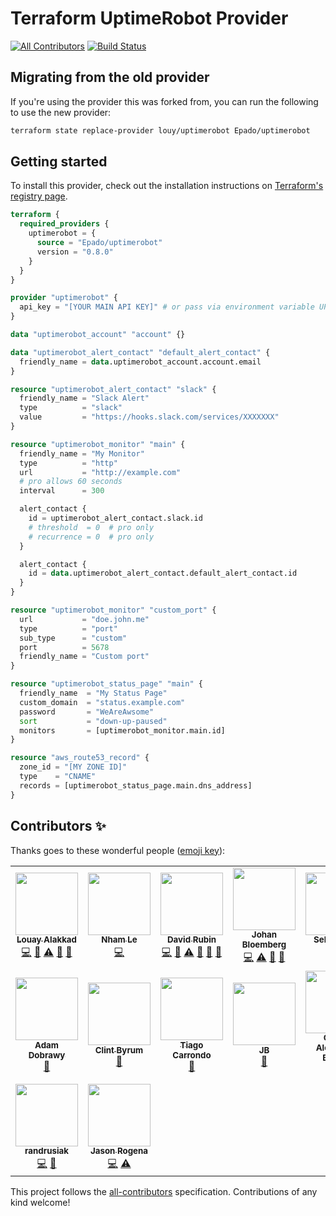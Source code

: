 # Terraform UptimeRobot Provider

[![All Contributors](https://img.shields.io/badge/all_contributors-14-orange.svg?style=flat-square)](#contributors-)
[![Build Status](https://github.com/louy/terraform-provider-uptimerobot/workflows/test/badge.svg)](https://github.com/louy/terraform-provider-uptimerobot/actions?query=branch%3Amaster+workflow%3Atest)

## Migrating from the old provider

If you're using the provider this was forked from, you can run the following to use the
new provider:

```bash
terraform state replace-provider louy/uptimerobot Epado/uptimerobot
```

## Getting started

To install this provider, check out the installation instructions on [Terraform's registry page](https://registry.terraform.io/providers/Epado/uptimerobot/latest).

```tf
terraform {
  required_providers {
    uptimerobot = {
      source = "Epado/uptimerobot"
      version = "0.8.0"
    }
  }
}

provider "uptimerobot" {
  api_key = "[YOUR MAIN API KEY]" # or pass via environment variable UPTIMEROBOT_API_KEY
}

data "uptimerobot_account" "account" {}

data "uptimerobot_alert_contact" "default_alert_contact" {
  friendly_name = data.uptimerobot_account.account.email
}

resource "uptimerobot_alert_contact" "slack" {
  friendly_name = "Slack Alert"
  type          = "slack"
  value         = "https://hooks.slack.com/services/XXXXXXX"
}

resource "uptimerobot_monitor" "main" {
  friendly_name = "My Monitor"
  type          = "http"
  url           = "http://example.com"
  # pro allows 60 seconds
  interval      = 300

  alert_contact {
    id = uptimerobot_alert_contact.slack.id
    # threshold  = 0  # pro only
    # recurrence = 0  # pro only
  }

  alert_contact {
    id = data.uptimerobot_alert_contact.default_alert_contact.id
  }
}

resource "uptimerobot_monitor" "custom_port" {
  url           = "doe.john.me"
  type          = "port"
  sub_type      = "custom"
  port          = 5678
  friendly_name = "Custom port"
}

resource "uptimerobot_status_page" "main" {
  friendly_name  = "My Status Page"
  custom_domain  = "status.example.com"
  password       = "WeAreAwsome"
  sort           = "down-up-paused"
  monitors       = [uptimerobot_monitor.main.id]
}

resource "aws_route53_record" {
  zone_id = "[MY ZONE ID]"
  type    = "CNAME"
  records = [uptimerobot_status_page.main.dns_address]
}

```

## Contributors ✨

Thanks goes to these wonderful people ([emoji key](https://allcontributors.org/docs/en/emoji-key)):

<!-- ALL-CONTRIBUTORS-LIST:START - Do not remove or modify this section -->
<!-- prettier-ignore-start -->
<!-- markdownlint-disable -->
<table>
  <tr>
    <td align="center"><a href="http://louy.alakkad.me"><img src="https://avatars3.githubusercontent.com/u/349850?v=4?s=100" width="100px;" alt=""/><br /><sub><b>Louay Alakkad</b></sub></a><br /><a href="https://github.com/louy/terraform-provider-uptimerobot/commits?author=louy" title="Code">💻</a> <a href="#maintenance-louy" title="Maintenance">🚧</a> <a href="https://github.com/louy/terraform-provider-uptimerobot/commits?author=louy" title="Tests">⚠️</a> <a href="https://github.com/louy/terraform-provider-uptimerobot/commits?author=louy" title="Documentation">📖</a> <a href="#tool-louy" title="Tools">🔧</a></td>
    <td align="center"><a href="https://nhamlh.space"><img src="https://avatars3.githubusercontent.com/u/11173217?v=4?s=100" width="100px;" alt=""/><br /><sub><b>Nham Le</b></sub></a><br /><a href="https://github.com/louy/terraform-provider-uptimerobot/commits?author=nhamlh" title="Code">💻</a></td>
    <td align="center"><a href="http://blog.smartcube.co.za"><img src="https://avatars0.githubusercontent.com/u/237513?v=4?s=100" width="100px;" alt=""/><br /><sub><b>David Rubin</b></sub></a><br /><a href="https://github.com/louy/terraform-provider-uptimerobot/commits?author=drubin" title="Code">💻</a> <a href="#maintenance-drubin" title="Maintenance">🚧</a> <a href="https://github.com/louy/terraform-provider-uptimerobot/commits?author=drubin" title="Tests">⚠️</a> <a href="https://github.com/louy/terraform-provider-uptimerobot/commits?author=drubin" title="Documentation">📖</a> <a href="#ideas-drubin" title="Ideas, Planning, & Feedback">🤔</a> <a href="#question-drubin" title="Answering Questions">💬</a></td>
    <td align="center"><a href="https://ijohan.nl"><img src="https://avatars2.githubusercontent.com/u/365827?v=4?s=100" width="100px;" alt=""/><br /><sub><b>Johan Bloemberg</b></sub></a><br /><a href="https://github.com/louy/terraform-provider-uptimerobot/commits?author=aequitas" title="Code">💻</a> <a href="https://github.com/louy/terraform-provider-uptimerobot/commits?author=aequitas" title="Tests">⚠️</a> <a href="#ideas-aequitas" title="Ideas, Planning, & Feedback">🤔</a> <a href="https://github.com/louy/terraform-provider-uptimerobot/commits?author=aequitas" title="Documentation">📖</a></td>
    <td align="center"><a href="https://twitch.tv/sebbity"><img src="https://avatars1.githubusercontent.com/u/564860?v=4?s=100" width="100px;" alt=""/><br /><sub><b>Seb Patane</b></sub></a><br /><a href="#platform-Novex" title="Packaging/porting to new platform">📦</a></td>
    <td align="center"><a href="https://github.com/leeif"><img src="https://avatars1.githubusercontent.com/u/15794005?v=4?s=100" width="100px;" alt=""/><br /><sub><b>YIFAN LI</b></sub></a><br /><a href="https://github.com/louy/terraform-provider-uptimerobot/commits?author=leeif" title="Code">💻</a> <a href="https://github.com/louy/terraform-provider-uptimerobot/commits?author=leeif" title="Tests">⚠️</a></td>
    <td align="center"><a href="https://nicolas.lamirault.xyz"><img src="https://avatars0.githubusercontent.com/u/29233?v=4?s=100" width="100px;" alt=""/><br /><sub><b>Nicolas Lamirault</b></sub></a><br /><a href="https://github.com/louy/terraform-provider-uptimerobot/commits?author=nlamirault" title="Documentation">📖</a> <a href="https://github.com/louy/terraform-provider-uptimerobot/issues?q=author%3Anlamirault" title="Bug reports">🐛</a> <a href="https://github.com/louy/terraform-provider-uptimerobot/commits?author=nlamirault" title="Code">💻</a></td>
  </tr>
  <tr>
    <td align="center"><a href="http://ochrona.jawne.info.pl"><img src="https://avatars1.githubusercontent.com/u/3618479?v=4?s=100" width="100px;" alt=""/><br /><sub><b>Adam Dobrawy</b></sub></a><br /><a href="https://github.com/louy/terraform-provider-uptimerobot/commits?author=ad-m" title="Documentation">📖</a></td>
    <td align="center"><a href="http://fewbar.com/"><img src="https://avatars2.githubusercontent.com/u/470880?v=4?s=100" width="100px;" alt=""/><br /><sub><b>Clint Byrum</b></sub></a><br /><a href="https://github.com/louy/terraform-provider-uptimerobot/issues?q=author%3ASpamapS" title="Bug reports">🐛</a></td>
    <td align="center"><a href="https://carrondo.net"><img src="https://avatars1.githubusercontent.com/u/2323546?v=4?s=100" width="100px;" alt=""/><br /><sub><b>Tiago Carrondo</b></sub></a><br /><a href="https://github.com/louy/terraform-provider-uptimerobot/issues?q=author%3Atcarrondo" title="Bug reports">🐛</a></td>
    <td align="center"><a href="https://github.com/bpjbauch"><img src="https://avatars1.githubusercontent.com/u/13983135?v=4?s=100" width="100px;" alt=""/><br /><sub><b>JB</b></sub></a><br /><a href="https://github.com/louy/terraform-provider-uptimerobot/issues?q=author%3Abpjbauch" title="Bug reports">🐛</a></td>
    <td align="center"><a href="https://caarlos0.dev"><img src="https://avatars3.githubusercontent.com/u/245435?v=4?s=100" width="100px;" alt=""/><br /><sub><b>Carlos Alexandro Becker</b></sub></a><br /><a href="https://github.com/louy/terraform-provider-uptimerobot/commits?author=caarlos0" title="Code">💻</a></td>
    <td align="center"><a href="https://github.com/jjungnickel"><img src="https://avatars3.githubusercontent.com/u/160383?v=4?s=100" width="100px;" alt=""/><br /><sub><b>Jan Jungnickel</b></sub></a><br /><a href="https://github.com/louy/terraform-provider-uptimerobot/commits?author=jjungnickel" title="Code">💻</a></td>
    <td align="center"><a href="https://github.com/bd0zer"><img src="https://avatars2.githubusercontent.com/u/32301353?v=4?s=100" width="100px;" alt=""/><br /><sub><b>bd0zer</b></sub></a><br /><a href="https://github.com/louy/terraform-provider-uptimerobot/issues?q=author%3Abd0zer" title="Bug reports">🐛</a></td>
  </tr>
  <tr>
    <td align="center"><a href="https://github.com/randrusiak"><img src="https://avatars2.githubusercontent.com/u/29524175?v=4?s=100" width="100px;" alt=""/><br /><sub><b>randrusiak</b></sub></a><br /><a href="https://github.com/louy/terraform-provider-uptimerobot/commits?author=randrusiak" title="Code">💻</a> <a href="https://github.com/louy/terraform-provider-uptimerobot/issues?q=author%3Arandrusiak" title="Bug reports">🐛</a></td>
    <td align="center"><a href="https://keybase.io/jasonrogena"><img src="https://avatars3.githubusercontent.com/u/2384176?v=4?s=100" width="100px;" alt=""/><br /><sub><b>Jason Rogena</b></sub></a><br /><a href="https://github.com/louy/terraform-provider-uptimerobot/commits?author=jasonrogena" title="Code">💻</a> <a href="https://github.com/louy/terraform-provider-uptimerobot/commits?author=jasonrogena" title="Tests">⚠️</a></td>
  </tr>
</table>

<!-- markdownlint-restore -->
<!-- prettier-ignore-end -->

<!-- ALL-CONTRIBUTORS-LIST:END -->

This project follows the [all-contributors](https://github.com/all-contributors/all-contributors) specification. Contributions of any kind welcome!
